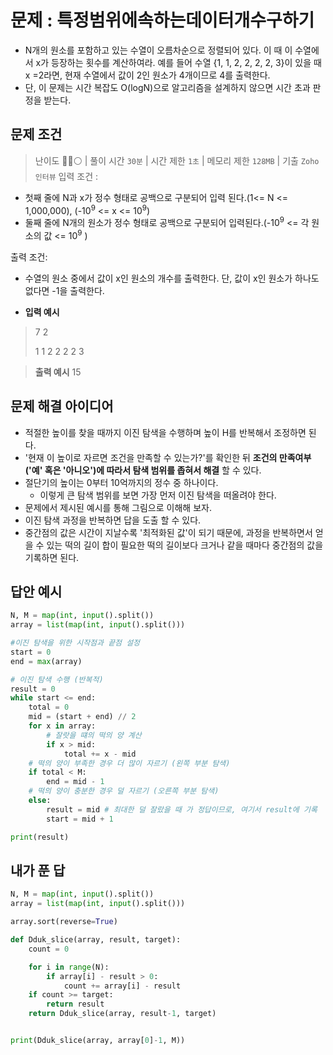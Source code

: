 # 문제 : 특정범위에속하는데이터개수구하기

- N개의 원소를 포함하고 있는 수열이 오름차순으로 정렬되어 있다. 이 때 이 수열에서 x가 등장하는 횟수를 계산하여라. 예를 들어 수열 {1, 1, 2, 2, 2, 2, 3}이 있을 때 x =2라면, 현재 수열에서 값이 2인 원소가 4개이므로 4를 출력한다.
- 단, 이 문제는 시간 복잡도 O(logN)으로 알고리즘을 설계하지 않으면 시간 초과 판정을 받는다. 

## 문제 조건

> 난이도 🔴🔴⚪ | 풀이 시간 `30분` | 시간 제한 `1초` | 메모리 제한 `128MB` | 기출 `Zoho 인터뷰`
> 입력 조건 :

- 첫째 줄에 N과 x가 정수 형태로 공백으로 구분되어 입력 된다.(1<= N <= 1,000,000), (-10<sup>9</sup> <= x <= 10<sup>9</sup>)
- 둘째 줄에 N개의 원소가 정수 형태로 공백으로 구분되어 입력된다.(-10<sup>9</sup> <= 각 원소의 값 <= 10<sup>9</sup> )

출력 조건:
- 수열의 원소 중에서 값이 x인 원소의 개수를 출력한다. 단, 값이 x인 원소가 하나도 없다면 -1을 출력한다.

- **입력 예시**

> 7 2
>
> 1 1 2 2 2 2 3


> **출력 예시**
> 15

## 문제 해결 아이디어

- 적절한 높이를 찾을 때까지 이진 탐색을 수행하며 높이 H를 반복해서 조정하면 된다.
- '현재 이 높이로 자르면 조건을 만족할 수 있는가?'를 확인한 뒤 **조건의 만족여부 ('예' 혹은 '아니오')에 따라서 탐색 범위를 좁혀서 해결** 할 수 있다.
- 절단기의 높이는 0부터 10억까지의 정수 중 하나이다.
  - 이렇게 큰 탐색 범위를 보면 가장 먼저 이진 탐색을 떠올려야 한다.
- 문제에서 제시된 예시를 통해 그림으로 이해해 보자.
- 이진 탐색 과정을 반복하면 답을 도출 할 수 있다.
- 중간점의 값은 시간이 지날수록 '최적화된 값'이 되기 때문에, 과정을 반복하면서 얻을 수 있는 떡의 길이 합이 필요한 떡의 길이보다 크거나 같을 때마다 중간점의 값을 기록하면 된다.

## 답안 예시

```py
N, M = map(int, input().split())
array = list(map(int, input().split()))

#이진 탐색을 위한 시작점과 끝점 설정
start = 0
end = max(array)

# 이진 탐색 수행 (반복적)
result = 0
while start <= end:
    total = 0
    mid = (start + end) // 2
    for x in array:
        # 잘랏을 떄의 떡의 양 계산
        if x > mid:
            total += x - mid
    # 떡의 양이 부족한 경우 더 많이 자르기 (왼쪽 부분 탐색)
    if total < M:
        end = mid - 1
    # 떡의 양이 충분한 경우 덜 자르기 (오른쪽 부분 탐색)
    else:
        result = mid # 최대한 덜 잘랐을 때 가 정답이므로, 여기서 result에 기록
        start = mid + 1

print(result)
```


## 내가 푼 답

```py
N, M = map(int, input().split())
array = list(map(int, input().split()))

array.sort(reverse=True)

def Dduk_slice(array, result, target):
    count = 0

    for i in range(N):
        if array[i] - result > 0:
            count += array[i] - result
    if count >= target:
        return result
    return Dduk_slice(array, result-1, target)


print(Dduk_slice(array, array[0]-1, M))

```
